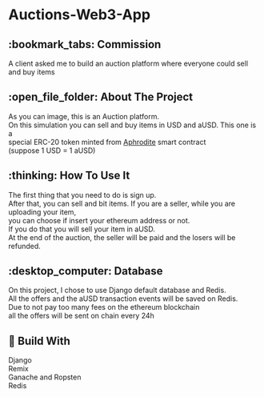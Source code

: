 # Auctions-Web3-App

<h2>:bookmark_tabs:	Commission </h2>

A client asked me to build an auction platform where everyone could sell and buy items<br>  

<h2>:open_file_folder: About The Project</h2>

As you can image, this is an Auction platform.<br>
On this simulation you can sell and buy items in USD and aUSD. This one is a<br>
special ERC-20 token minted from [Aphrodite](https://github.com/MikeMoresi/Auctions-App/blob/main/App/Aphrodite.sol) smart contract<br>
(suppose 1 USD = 1 aUSD)

<h2>:thinking: How To Use It</h2>
The first thing that you need to do is sign up. <br> 
After that, you can sell and bit items. If you are a seller, while you are uploading your item,<br>
you can choose if insert your ethereum address or not.<br>
If you do that you will sell your item in aUSD.<br>
At the end of the auction, the seller will be paid and the losers will be refunded. 

<h2>:desktop_computer:	Database </h2>
On this project, I chose to use Django default database and Redis. <br>
All the offers and the aUSD transaction events will be saved on Redis. <br>
Due to not pay too many fees on the ethereum blockchain<br>
all the offers will be sent on chain every 24h 

<h2>🔧 Build With</h2>
 Django <br>
 Remix <br>
 Ganache and Ropsten <br>
 Redis <br>

